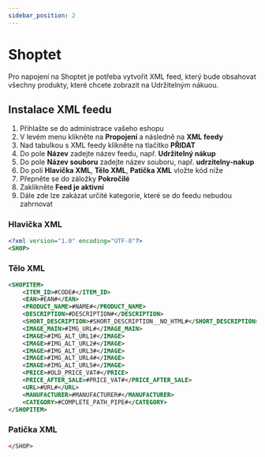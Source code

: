 ```yaml
---
sidebar_position: 2
---
```


# Shoptet
Pro napojení na Shoptet je potřeba vytvořit XML feed, který bude obsahovat všechny produkty, které chcete zobrazit na Udržitelným nákuou.

## Instalace XML feedu
1. Přihlašte se do administrace vašeho eshopu
2. V levém menu klikněte na **Propojení** a následně na **XML feedy**
3. Nad tabulkou s XML feedy klikněte na tlačítko **PŘIDAT**
4. Do pole **Název** zadejte název feedu, např. **Udržitelný nákup**
5. Do pole **Název souboru** zadejte název souboru, např. **udrzitelny-nakup**
6. Do polí **Hlavička XML**, **Tělo XML**, **Patička XML** vložte kód níže
7. Přepněte se do záložky **Pokročilé**
8. Zaklikněte **Feed je aktivní**
9. Dále zde lze zakázat určité kategorie, které se do feedu nebudou zahrnovat

### Hlavička XML
```xml
<?xml version="1.0" encoding="UTF-8"?>
<SHOP>
```

### Tělo XML
```xml
<SHOPITEM>
    <ITEM_ID>#CODE#</ITEM_ID>
    <EAN>#EAN#</EAN>
    <PRODUCT_NAME>#NAME#</PRODUCT_NAME>
    <DESCRIPTION>#DESCRIPTION#</DESCRIPTION>
    <SHORT_DESCRIPTION>#SHORT_DESCRIPTION__NO_HTML#</SHORT_DESCRIPTION>
    <IMAGE_MAIN>#IMG_URL#</IMAGE_MAIN>
    <IMAGE>#IMG_ALT_URL1#</IMAGE>
    <IMAGE>#IMG_ALT_URL2#</IMAGE>
    <IMAGE>#IMG_ALT_URL3#</IMAGE>
    <IMAGE>#IMG_ALT_URL4#</IMAGE>
    <IMAGE>#IMG_ALT_URL5#</IMAGE>
    <PRICE>#OLD_PRICE_VAT#</PRICE>
    <PRICE_AFTER_SALE>#PRICE_VAT#</PRICE_AFTER_SALE>
    <URL>#URL#</URL>
    <MANUFACTURER>#MANUFACTURER#</MANUFACTURER>
    <CATEGORY>#COMPLETE_PATH_PIPE#</CATEGORY>
</SHOPITEM>
```

### Patička XML
```xml
</SHOP>
```